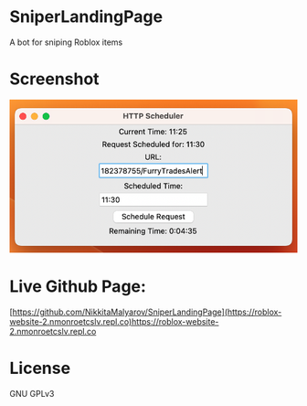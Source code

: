 # SniperLandingPage

A bot for sniping Roblox items

# Screenshot

![Screenshot](userinterface.png "UI Screenshot")

# Live Github Page:

[https://github.com/NikkitaMalyarov/SniperLandingPage](https://roblox-website-2.nmonroetcslv.repl.co)https://roblox-website-2.nmonroetcslv.repl.co

# License

GNU GPLv3
